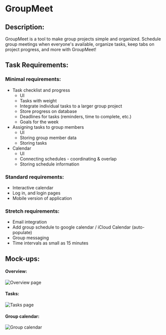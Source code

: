 # GroupMeet

## Description:

GroupMeet is a tool to make group projects simple and organized. Schedule group meetings when everyone's available, organize tasks, keep tabs on project progress, and more with GroupMeet!

## Task Requirements:
### Minimal requirements:
* Task checklist and progress
  * UI
  * Tasks with weight
  * Integrate individual tasks to a larger group project
  * Store progress on database
  * Deadlines for tasks (reminders, time to complete, etc.)
  * Goals for the week
* Assigning tasks to group members
  * UI
  * Storing group member data
  * Storing tasks
* Calendar
  * UI
  * Connecting schedules - coordinating & overlap
  * Storing schedule information
### Standard requirements:
* Interactive calendar
* Log in, and login pages
* Mobile version of application
### Stretch requirements:
* Email integration
* Add group schedule to google calendar / iCloud Calendar (auto-populate)
* Group messaging
* Time intervals as small as 15 minutes
## Mock-ups:
#### Overview:
![Overview page](../master/images/overview_sketch.png)
#### Tasks:
![Tasks page](../master/images/tasks_sketch.png)
#### Group calendar:
![Group calendar](../master/images/calendar_sketch.png)
